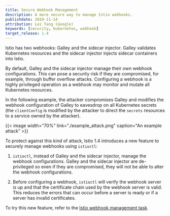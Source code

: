 ```yaml
---
title: Secure Webhook Management
description: A more secure way to manage Istio webhooks.
publishdate: 2019-11-14
attribution: Lei Tang (Google)
keywords: [security, kubernetes, webhook]
target_release: 1.4
---
```


Istio has two webhooks: Galley and the sidecar injector.
Galley validates Kubernetes resources and the sidecar injector injects sidecar
containers into Istio.

By default, Galley and the sidecar injector manage their own webhook configurations.
This can pose a security risk if they are compromised, for example, through buffer overflow attacks.
Configuring a webhook is a highly privileged operation as a webhook may monitor and mutate all
Kubernetes resources.

In the following example, the attacker compromises
Galley and modifies the webhook configuration of Galley to eavesdrop on all Kubernetes secrets
(the `clientConfig` is modified by the attacker to direct the `secrets` resources to
a service owned by the attacker).

{{< image width="70%"
    link="./example_attack.png"
    caption="An example attack"
    >}}

To protect against this kind of attack, Istio 1.4 introduces a new feature to securely manage
webhooks using `istioctl`:

1. `istioctl`, instead of Galley and the sidecar injector, manage the webhook configurations.
Galley and the sidecar injector are de-privileged so even if they are compromised, they
will not be able to alter the webhook configurations.

1. Before configuring a webhook, `istioctl` will verify the webhook server is up
and that the certificate chain used by the webhook server is valid. This reduces the errors
that can occur before a server is ready or if a server has invalid certificates.

To try this new feature, refer to the [Istio webhook management task](/zh/docs/tasks/security/webhook).
